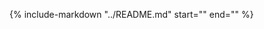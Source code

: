 {%
    include-markdown "../README.md"
    start="<!--intro-start-->"
    end="<!--intro-end-->"
%}
